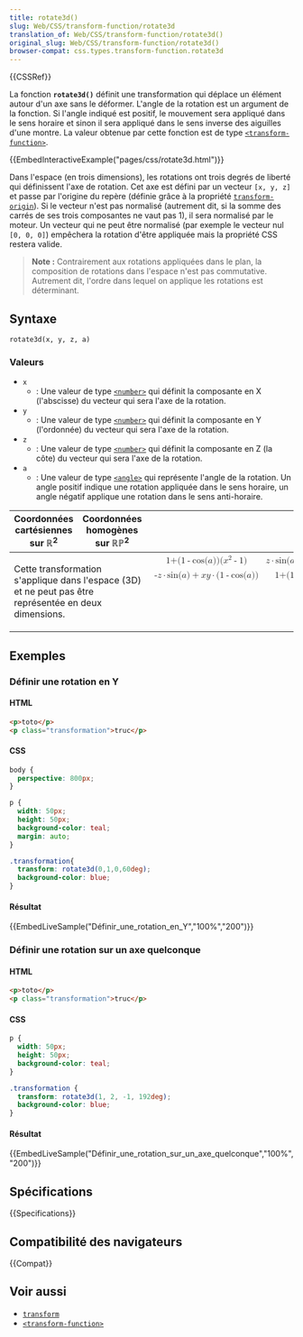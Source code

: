 ```yaml
---
title: rotate3d()
slug: Web/CSS/transform-function/rotate3d
translation_of: Web/CSS/transform-function/rotate3d()
original_slug: Web/CSS/transform-function/rotate3d()
browser-compat: css.types.transform-function.rotate3d
---
```

{{CSSRef}}

La fonction **`rotate3d()`** définit une transformation qui déplace un élément autour d'un axe sans le déformer. L'angle de la rotation est un argument de la fonction. Si l'angle indiqué est positif, le mouvement sera appliqué dans le sens horaire et sinon il sera appliqué dans le sens inverse des aiguilles d'une montre. La valeur obtenue par cette fonction est de type [`<transform-function>`](/fr/docs/Web/CSS/transform-function).

{{EmbedInteractiveExample("pages/css/rotate3d.html")}}

Dans l'espace (en trois dimensions), les rotations ont trois degrés de liberté qui définissent l'axe de rotation. Cet axe est défini par un vecteur `[x, y, z]` et passe par l'origine du repère (définie grâce à la propriété [`transform-origin`](/fr/docs/Web/CSS/transform-origin)). Si le vecteur n'est pas normalisé (autrement dit, si la somme des carrés de ses trois composantes ne vaut pas 1), il sera normalisé par le moteur. Un vecteur qui ne peut être normalisé (par exemple le vecteur nul `[0, 0, 0]`) empêchera la rotation d'être appliquée mais la propriété CSS restera valide.

> **Note :** Contrairement aux rotations appliquées dans le plan, la composition de rotations dans l'espace n'est pas commutative. Autrement dit, l'ordre dans lequel on applique les rotations est déterminant.

## Syntaxe

    rotate3d(x, y, z, a)

### Valeurs

- `x`
  - : Une valeur de type [`<number>`](/fr/docs/Web/CSS/number) qui définit la composante en X (l'abscisse) du vecteur qui sera l'axe de la rotation.
- `y`
  - : Une valeur de type [`<number>`](/fr/docs/Web/CSS/number) qui définit la composante en Y (l'ordonnée) du vecteur qui sera l'axe de la rotation.
- `z`
  - : Une valeur de type [`<number>`](/fr/docs/Web/CSS/number) qui définit la composante en Z (la côte) du vecteur qui sera l'axe de la rotation.
- `a`
  - : Une valeur de type [`<angle>`](/fr/docs/Web/CSS/angle) qui représente l'angle de la rotation. Un angle positif indique une rotation appliquée dans le sens horaire, un angle négatif applique une rotation dans le sens anti-horaire.

<table class="standard-table">
  <thead>
    <tr>
      <th scope="col">Coordonnées cartésiennes sur ℝ<sup>2</sup></th>
      <th scope="col">Coordonnées homogènes sur ℝℙ<sup>2</sup></th>
      <th scope="col">Coordonnées cartésiennes sur ℝ<sup>3</sup></th>
      <th scope="col">Coordonnées homogènes sur ℝℙ<sup>3</sup></th>
    </tr>
  </thead>
  <tbody>
    <tr>
      <td colspan="2">
        Cette transformation s'applique dans l'espace (3D) et ne peut pas être
        représentée en deux dimensions.
      </td>
      <td colspan="1">
        <math
          ><mfenced
            ><mtable
              ><mtr
                ><mtd
                  >1<mo>+</mo>(1<mo>-</mo>cos(<mi>a</mi>))(<msup
                    ><mi>x</mi><mn>2</mn></msup
                  ><mo>-</mo>1)</mtd
                ><mtd
                  ><mi>z</mi><mo>·</mo>sin(<mi>a</mi>)+<mi>x</mi
                  ><mi>y</mi>(1<mo>-</mo>cos(<mi>a</mi>))</mtd
                ><mtd
                  ><mo>-</mo><mi>y</mi><mo>·</mo>sin(<mi>a</mi>)<mo>+</mo
                  ><mi>x</mi><mi>z</mi
                  ><mo>·</mo>(1<mo>-</mo>cos(<mi>a</mi>))</mtd
                ></mtr
              ><mtr
                ><mtd
                  ><mo>-</mo><mi>z</mi><mo>·</mo>sin(<mi>a</mi>)<mo>+</mo
                  ><mi>x</mi><mi>y</mi
                  ><mo>·</mo>(1<mo>-</mo>cos(<mi>a</mi>))</mtd
                ><mtd>1+(1-cos(a))(y2-1)</mtd
                ><mtd
                  ><mi>x</mi><mo>·</mo>sin(<mi>a</mi>)<mo>+</mo><mi>y</mi
                  ><mi>z</mi><mo>·</mo>(1<mo>-</mo>cos(<mi>a</mi>))</mtd
                ><mtr
                  ><mtd>ysin(a) + xz(1-cos(a))</mtd
                  ><mtd>-xsin(a)+yz(1-cos(a))</mtd><mtd>1+(1-cos(a))(z2-1)</mtd
                  ><mtd>t</mtd></mtr
                ><mtr
                  ><mtd>0</mtd><mtd>0</mtd><mtd>0</mtd><mtd>1</mtd></mtr
                ></mtr
              ></mtable
            ></mfenced
          ></math
        >
      </td>
      <td>
        <a
          href="/fr/docs/Web/CSS/transform-function/rotate3d()/transform-functions-rotate3d_hom4.png"
          ><img src="transform-functions-rotate3d_hom4.png"
        /></a>
      </td>
    </tr>
  </tbody>
</table>

## Exemples

### Définir une rotation en Y

#### HTML

```html
<p>toto</p>
<p class="transformation">truc</p>
```

#### CSS

```css
body {
  perspective: 800px;
}

p {
  width: 50px;
  height: 50px;
  background-color: teal;
  margin: auto;
}

.transformation{
  transform: rotate3d(0,1,0,60deg);
  background-color: blue;
}
```

#### Résultat

{{EmbedLiveSample("Définir_une_rotation_en_Y","100%","200")}}

### Définir une rotation sur un axe quelconque

#### HTML

```html
<p>toto</p>
<p class="transformation">truc</p>
```

#### CSS

```css
p {
  width: 50px;
  height: 50px;
  background-color: teal;
}

.transformation {
  transform: rotate3d(1, 2, -1, 192deg);
  background-color: blue;
}
```

#### Résultat

{{EmbedLiveSample("Définir_une_rotation_sur_un_axe_quelconque","100%","200")}}

## Spécifications

{{Specifications}}

## Compatibilité des navigateurs

{{Compat}}

## Voir aussi

- [`transform`](/fr/docs/Web/CSS/transform)
- [`<transform-function>`](/fr/docs/Web/CSS/transform-function)
